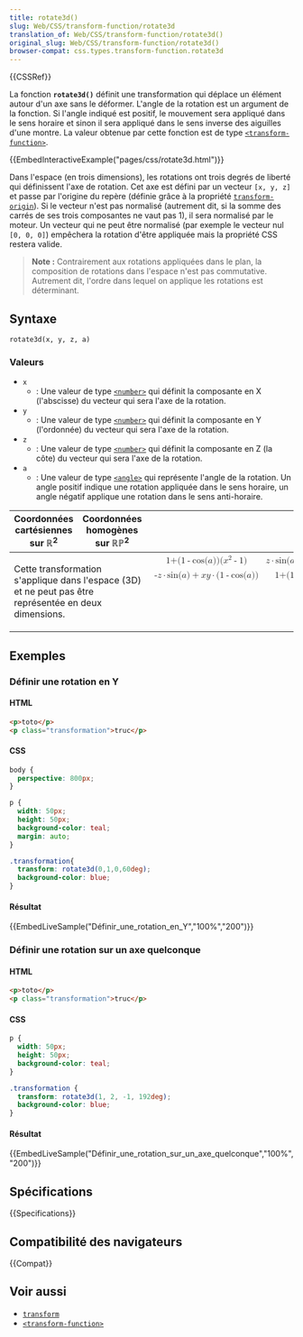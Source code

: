 ```yaml
---
title: rotate3d()
slug: Web/CSS/transform-function/rotate3d
translation_of: Web/CSS/transform-function/rotate3d()
original_slug: Web/CSS/transform-function/rotate3d()
browser-compat: css.types.transform-function.rotate3d
---
```

{{CSSRef}}

La fonction **`rotate3d()`** définit une transformation qui déplace un élément autour d'un axe sans le déformer. L'angle de la rotation est un argument de la fonction. Si l'angle indiqué est positif, le mouvement sera appliqué dans le sens horaire et sinon il sera appliqué dans le sens inverse des aiguilles d'une montre. La valeur obtenue par cette fonction est de type [`<transform-function>`](/fr/docs/Web/CSS/transform-function).

{{EmbedInteractiveExample("pages/css/rotate3d.html")}}

Dans l'espace (en trois dimensions), les rotations ont trois degrés de liberté qui définissent l'axe de rotation. Cet axe est défini par un vecteur `[x, y, z]` et passe par l'origine du repère (définie grâce à la propriété [`transform-origin`](/fr/docs/Web/CSS/transform-origin)). Si le vecteur n'est pas normalisé (autrement dit, si la somme des carrés de ses trois composantes ne vaut pas 1), il sera normalisé par le moteur. Un vecteur qui ne peut être normalisé (par exemple le vecteur nul `[0, 0, 0]`) empêchera la rotation d'être appliquée mais la propriété CSS restera valide.

> **Note :** Contrairement aux rotations appliquées dans le plan, la composition de rotations dans l'espace n'est pas commutative. Autrement dit, l'ordre dans lequel on applique les rotations est déterminant.

## Syntaxe

    rotate3d(x, y, z, a)

### Valeurs

- `x`
  - : Une valeur de type [`<number>`](/fr/docs/Web/CSS/number) qui définit la composante en X (l'abscisse) du vecteur qui sera l'axe de la rotation.
- `y`
  - : Une valeur de type [`<number>`](/fr/docs/Web/CSS/number) qui définit la composante en Y (l'ordonnée) du vecteur qui sera l'axe de la rotation.
- `z`
  - : Une valeur de type [`<number>`](/fr/docs/Web/CSS/number) qui définit la composante en Z (la côte) du vecteur qui sera l'axe de la rotation.
- `a`
  - : Une valeur de type [`<angle>`](/fr/docs/Web/CSS/angle) qui représente l'angle de la rotation. Un angle positif indique une rotation appliquée dans le sens horaire, un angle négatif applique une rotation dans le sens anti-horaire.

<table class="standard-table">
  <thead>
    <tr>
      <th scope="col">Coordonnées cartésiennes sur ℝ<sup>2</sup></th>
      <th scope="col">Coordonnées homogènes sur ℝℙ<sup>2</sup></th>
      <th scope="col">Coordonnées cartésiennes sur ℝ<sup>3</sup></th>
      <th scope="col">Coordonnées homogènes sur ℝℙ<sup>3</sup></th>
    </tr>
  </thead>
  <tbody>
    <tr>
      <td colspan="2">
        Cette transformation s'applique dans l'espace (3D) et ne peut pas être
        représentée en deux dimensions.
      </td>
      <td colspan="1">
        <math
          ><mfenced
            ><mtable
              ><mtr
                ><mtd
                  >1<mo>+</mo>(1<mo>-</mo>cos(<mi>a</mi>))(<msup
                    ><mi>x</mi><mn>2</mn></msup
                  ><mo>-</mo>1)</mtd
                ><mtd
                  ><mi>z</mi><mo>·</mo>sin(<mi>a</mi>)+<mi>x</mi
                  ><mi>y</mi>(1<mo>-</mo>cos(<mi>a</mi>))</mtd
                ><mtd
                  ><mo>-</mo><mi>y</mi><mo>·</mo>sin(<mi>a</mi>)<mo>+</mo
                  ><mi>x</mi><mi>z</mi
                  ><mo>·</mo>(1<mo>-</mo>cos(<mi>a</mi>))</mtd
                ></mtr
              ><mtr
                ><mtd
                  ><mo>-</mo><mi>z</mi><mo>·</mo>sin(<mi>a</mi>)<mo>+</mo
                  ><mi>x</mi><mi>y</mi
                  ><mo>·</mo>(1<mo>-</mo>cos(<mi>a</mi>))</mtd
                ><mtd>1+(1-cos(a))(y2-1)</mtd
                ><mtd
                  ><mi>x</mi><mo>·</mo>sin(<mi>a</mi>)<mo>+</mo><mi>y</mi
                  ><mi>z</mi><mo>·</mo>(1<mo>-</mo>cos(<mi>a</mi>))</mtd
                ><mtr
                  ><mtd>ysin(a) + xz(1-cos(a))</mtd
                  ><mtd>-xsin(a)+yz(1-cos(a))</mtd><mtd>1+(1-cos(a))(z2-1)</mtd
                  ><mtd>t</mtd></mtr
                ><mtr
                  ><mtd>0</mtd><mtd>0</mtd><mtd>0</mtd><mtd>1</mtd></mtr
                ></mtr
              ></mtable
            ></mfenced
          ></math
        >
      </td>
      <td>
        <a
          href="/fr/docs/Web/CSS/transform-function/rotate3d()/transform-functions-rotate3d_hom4.png"
          ><img src="transform-functions-rotate3d_hom4.png"
        /></a>
      </td>
    </tr>
  </tbody>
</table>

## Exemples

### Définir une rotation en Y

#### HTML

```html
<p>toto</p>
<p class="transformation">truc</p>
```

#### CSS

```css
body {
  perspective: 800px;
}

p {
  width: 50px;
  height: 50px;
  background-color: teal;
  margin: auto;
}

.transformation{
  transform: rotate3d(0,1,0,60deg);
  background-color: blue;
}
```

#### Résultat

{{EmbedLiveSample("Définir_une_rotation_en_Y","100%","200")}}

### Définir une rotation sur un axe quelconque

#### HTML

```html
<p>toto</p>
<p class="transformation">truc</p>
```

#### CSS

```css
p {
  width: 50px;
  height: 50px;
  background-color: teal;
}

.transformation {
  transform: rotate3d(1, 2, -1, 192deg);
  background-color: blue;
}
```

#### Résultat

{{EmbedLiveSample("Définir_une_rotation_sur_un_axe_quelconque","100%","200")}}

## Spécifications

{{Specifications}}

## Compatibilité des navigateurs

{{Compat}}

## Voir aussi

- [`transform`](/fr/docs/Web/CSS/transform)
- [`<transform-function>`](/fr/docs/Web/CSS/transform-function)
